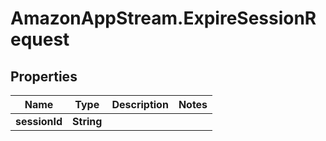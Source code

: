 # AmazonAppStream.ExpireSessionRequest

## Properties

Name | Type | Description | Notes
------------ | ------------- | ------------- | -------------
**sessionId** | **String** |  | 


